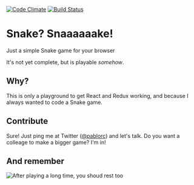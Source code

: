 [![Code Climate](https://codeclimate.com/github/pablorc/full-metal-culebra/badges/gpa.svg)](https://codeclimate.com/github/pablorc/full-metal-culebra)  [![Build Status](https://travis-ci.org/pablorc/snaaake.svg?branch=master)](https://travis-ci.org/pablorc/snaaake)

# Snake? Snaaaaaake!

Just a simple Snake game for your browser

It's not yet complete, but is playable _somehow_.

## Why?

This is only a playground to get React and Redux working, and because I always wanted to code a Snake game.

## Contribute

Sure! Just ping me at Twitter ([@pablorc](https://twitter.com/pablorc)) and let's talk. Do you want a colleage to make a bigger game? I'm in!

## And remember

![After playing a long time, you shoud rest too](https://patrickjohnmccormick.files.wordpress.com/2013/06/screen-shot-2013-06-14-at-11-21-46-pm.png)
